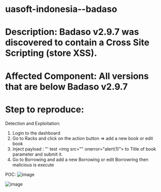 # uasoft-indonesia--badaso


# Description: Badaso v2.9.7 was discovered to contain a Cross Site Scripting (store XSS).

# Affected Component: All versions that are below Badaso v2.9.7

# Step to reproduce: 
Detection and Exploitation: 

1. Login to the dashboard 
2. Go to Racks and click on the action button => add a new book or edit book 
2. Inject payload : "' test <img src=\"" onerror="alert(1)"> to Title of book parameter and submit it. 
3. Go to Borrowing and add a new Borrowing or edit Borrowring then malicious is execute


POC: 
![image](https://github.com/anh91/uasoft-indonesia--badaso/assets/132877337/acf14463-d665-4572-9cd0-288ff21357d4)

![image](https://github.com/anh91/uasoft-indonesia--badaso/assets/132877337/ef6f72ab-cb2e-4a3a-a692-5c8440eeabc5)

